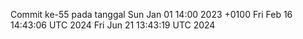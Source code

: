 Commit ke-55 pada tanggal Sun Jan 01 14:00 2023 +0100
Fri Feb 16 14:43:06 UTC 2024
Fri Jun 21 13:43:19 UTC 2024
